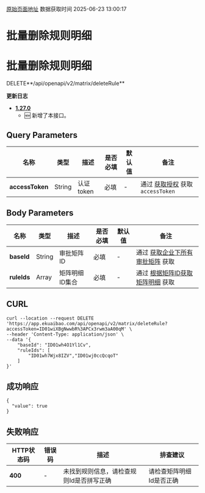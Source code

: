 [原始页面地址](https://docs.ekuaibao.com/docs/open-api/matrix/delete-matrixRule)
数据获取时间 2025-06-23 13:00:17

# 批量删除规则明细

# 批量删除规则明细  
  
DELETE**/api/openapi/v2/matrix/deleteRule**

**更新日志**

  * [**1.27.0**](/updateLog/update-log#1270)
    * 🆕 新增了本接口。



## Query Parameters​

名称| 类型| 描述| 是否必填| 默认值| 备注  
---|---|---|---|---|---  
**accessToken**|  String| 认证token| 必填| -| 通过 [获取授权](/docs/open-api/getting-started/auth) 获取 `accessToken`  
  
## Body Parameters​

名称| 类型| 描述| 是否必填| 默认值| 备注  
---|---|---|---|---|---  
**baseId**|  String| 审批矩阵ID| 必填| -| 通过 [获取企业下所有审批矩阵](/docs/open-api/matrix/get-matrixs) 获取  
**ruleIds**|  Array| 矩阵明细ID集合| 必填| -| 通过 [根据矩阵ID获取矩阵明细](/docs/open-api/matrix/get-matrix-byId) 获取  
  
## CURL​
    
    
    curl --location --request DELETE 'https://app.ekuaibao.com/api/openapi/v2/matrix/deleteRule?accessToken=ID01wiXBgNwwbR%3APCx3rwm3aA00qM' \  
    --header 'Content-Type: application/json' \  
    --data '{  
        "baseId": "ID01wh4O1Yl1Cv",  
        "ruleIds": [  
            "ID01wh7Wjx8IZV","ID01wj0ccQcqoT"  
        ]  
    }'  
    

## 成功响应​
    
    
    {  
      "value": true  
    }  
    

## 失败响应​

HTTP状态码| 错误码| 描述| 排查建议  
---|---|---|---  
**400**|  -| 未找到规则信息，请检查规则Id是否拼写正确| 请检查矩阵明细Id是否正确
